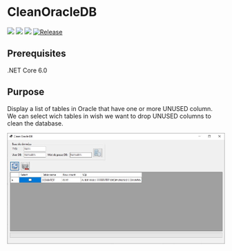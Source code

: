 # CleanOracleDB

[![](https://img.shields.io/github/license/philippewaty/CleanOracleDB.svg?style=flat-square)](https://github.com/philippewaty/CleanOracleDB/blob/master/LICENSE)
[![](https://img.shields.io/github/commit-activity/y/philippewaty/CleanOracleDB.svg?style=flat-square)](https://github.com/philippewaty/CleanOracleDB/commits/master)
[![](https://img.shields.io/github/issues/philippewaty/CleanOracleDB.svg?style=flat-square)](https://github.com/philippewaty/CleanOracleDB/issues)
[![Release](https://img.shields.io/github/release/philippewaty/CleanOracleDB.svg?style=flat-square)](https://github.com/philippewaty/CleanOracleDB/releases)

## Prerequisites
.NET Core 6.0

## Purpose
Display a list of tables in Oracle that have one or more UNUSED column.<br>
We can select wich tables in wish we want to drop UNUSED columns to clean the database.
<p align="center"><img align="center" src="/CleanOracleDB.jpg?raw=true" alt="Screenshot"></p>

